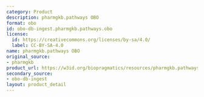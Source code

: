 ```yaml
---
category: Product
description: pharmgkb.pathways OBO
format: obo
id: obo-db-ingest.pharmgkb.pathways.obo
license:
  id: https://creativecommons.org/licenses/by-sa/4.0/
  label: CC-BY-SA-4.0
name: pharmgkb.pathways OBO
original_source:
- pharmgkb
product_url: https://w3id.org/biopragmatics/resources/pharmgkb.pathways/pharmgkb.pathways.obo
secondary_source:
- obo-db-ingest
layout: product_detail
---
```

